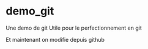 # demo_git

Une demo de git
Utile pour le perfectionnement en git

Et maintenant on modifie depuis github
